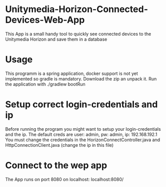 # Unitymedia-Horizon-Connected-Devices-Web-App
This App is a small handy tool to quickly see connected devices to the Unitymedia Horizon and save them in a database

# Usage
This programm is a spring application, docker support is not yet implemented so gradle is mandatory. 
Download the zip an unpack it. Run the application with ./gradlew bootRun

# Setup correct login-credentials and ip
Before running the program you might want to setup your login-credentials and the ip. The default creds are 
user: admin, pw: admin, ip: 192.168.192.1
You must change the credentials in the HorizonConnectController.java and HttpConnectionClient.java (change the ip in this file)

# Connect to the wep app
The App runs on port 8080 on localhost: localhost:8080/
